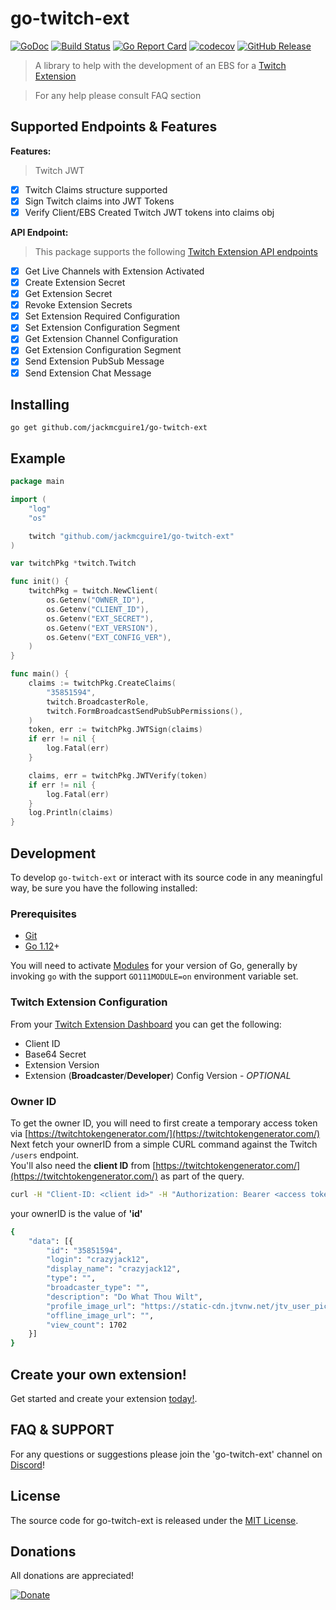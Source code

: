 # go-twitch-ext

[git]:      https://git-scm.com/
[golang]:   https://golang.org/
[releases]: https://github.com/jackmcguire1/go-twitch-ext/releases/
[modules]:  https://github.com/golang/go/wiki/Modules
[discord]: https://discord.gg/8NXaEyV 
[MIT]: https://opensource.org/licenses/MIT

[![GoDoc](https://godoc.org/github.com/jackmcguire1/go-twitch-ext?status.svg)](https://godoc.org/github.com/jackmcguire1/go-twitch-ext)
[![Build Status](https://travis-ci.com/jackmcguire1/go-twitch-ext.svg?branch=master)](hhttps://travis-ci.org/jackmcguire1/go-twitch-ext)
[![Go Report Card](https://goreportcard.com/badge/github.com/jackmcguire1/go-twitch-ext)](https://goreportcard.com/report/github.com/jackmcguire1/go-twitch-ext)
[![codecov](https://codecov.io/gh/jackmcguire1/go-twitch-ext/branch/master/graph/badge.svg)](https://codecov.io/gh/jackmcguire1/go-twitch-ext)
[![GitHub Release](https://img.shields.io/github/release-pre/jackmcguire1/go-twitch-ext.svg)](releases)

> A library to help with the development of an EBS for a [Twitch Extension](https://dev.twitch.tv/docs/extensions "twitch Extension")

> For any help please consult FAQ section
## Supported Endpoints & Features

**Features:**

> Twitch JWT
- [x] Twitch Claims structure supported
- [x] Sign Twitch claims into JWT Tokens
- [x] Verify Client/EBS Created Twitch JWT tokens into claims obj

**API Endpoint:**
>This package supports the following [Twitch Extension API endpoints](https://dev.twitch.tv/docs/extensions/reference/)


- [x] Get Live Channels with Extension Activated
- [x] Create Extension Secret
- [x] Get Extension Secret
- [x] Revoke Extension Secrets
- [x] Set Extension Required Configuration
- [x] Set Extension Configuration Segment
- [x] Get Extension Channel Configuration
- [x] Get Extension Configuration Segment
- [x] Send Extension PubSub Message
- [x] Send Extension Chat Message

## Installing
`go get github.com/jackmcguire1/go-twitch-ext`

## Example
```Go
package main

import (
	"log"
	"os"

	twitch "github.com/jackmcguire1/go-twitch-ext"
)

var twitchPkg *twitch.Twitch

func init() {
	twitchPkg = twitch.NewClient(
		os.Getenv("OWNER_ID"),
		os.Getenv("CLIENT_ID"),
		os.Getenv("EXT_SECRET"),
		os.Getenv("EXT_VERSION"),
		os.Getenv("EXT_CONFIG_VER"),
	)
}

func main() {
	claims := twitchPkg.CreateClaims(
		"35851594",
		twitch.BroadcasterRole,
		twitch.FormBroadcastSendPubSubPermissions(),
	)
	token, err := twitchPkg.JWTSign(claims)
	if err != nil {
		log.Fatal(err)
	}

	claims, err = twitchPkg.JWTVerify(token)
	if err != nil {
		log.Fatal(err)
	}
	log.Println(claims)
}


```

## Development

To develop `go-twitch-ext` or interact with its source code in any meaningful way, be
sure you have the following installed:

### Prerequisites

- [Git][git]
- [Go 1.12][golang]+

You will need to activate [Modules][modules] for your version of Go, generally
by invoking `go` with the support `GO111MODULE=on` environment variable set.


### Twitch Extension Configuration
From your [Twitch Extension Dashboard](https://dev.twitch.tv/dashboard/extensions) you can get the following:
- Client ID
- Base64 Secret
- Extension Version
- Extension (**Broadcaster**/**Developer**) Config Version - *OPTIONAL*

### Owner ID
To get the owner ID, you will need to first create a temporary access token via [https://twitchtokengenerator.com/](https://twitchtokengenerator.com/)<br>
Next fetch your ownerID from a simple CURL command against the Twitch `/users` endpoint.<br> You'll also need the <b>client ID</b> from [https://twitchtokengenerator.com/](https://twitchtokengenerator.com/) as part of the query.

```bash
curl -H "Client-ID: <client id>" -H "Authorization: Bearer <access token>" -X GET "https://api.twitch.tv/helix/users?login=<twitch-login-name>"
```

your ownerID is the value of <b>'id'</b>

```bash
{
	"data": [{
		"id": "35851594",
		"login": "crazyjack12",
		"display_name": "crazyjack12",
		"type": "",
		"broadcaster_type": "",
		"description": "Do What Thou Wilt",
		"profile_image_url": "https://static-cdn.jtvnw.net/jtv_user_pictures/ea0bf955-255a-4eca-ad80-460b88162910-profile_image-300x300.png",
		"offline_image_url": "",
		"view_count": 1702
	}]
}
```

## Create your own extension!
Get started and create your extension [today!](https://dev.twitch.tv/extensions).

## FAQ & SUPPORT
For any questions or suggestions please join the 'go-twitch-ext' channel on [Discord][discord]!

## License
The source code for go-twitch-ext is released under the [MIT License][MIT].

## Donations
All donations are appreciated!

[![Donate](https://img.shields.io/badge/Donate-PayPal-green.svg)](http://paypal.me/crazyjack12)